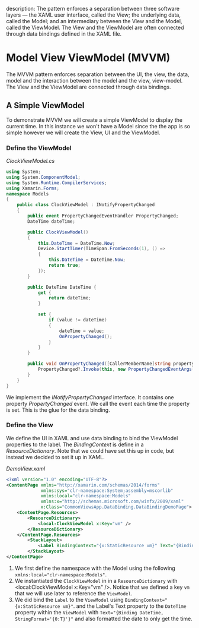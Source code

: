 description: The pattern enforces a separation between three software layers — the XAML user interface, called the View; the underlying data, called the Model; and an intermediary between the View and the Model, called the ViewModel. The View and the ViewModel are often connected through data bindings defined in the XAML file.

# Model View ViewModel (MVVM)

The MVVM pattern enforces separation between the UI, the view, the data, model and the interaction between the model and the view, view-model. The View and the ViewModel are connected through data bindings.

## A Simple ViewModel

To demonstrate MVVM we will create a simple ViewModel to display the current time. In this instance we won't have a Model since the the app is so simple however we will create the View, UI and the ViewModel.

### Define the ViewModel

_ClockViewModel.cs_
```csharp
using System;
using System.ComponentModel;
using System.Runtime.CompilerServices;
using Xamarin.Forms;
namespace Models
{
    public class ClockViewModel : INotifyPropertyChanged
    {
        public event PropertyChangedEventHandler PropertyChanged;
        DateTime dateTime;

        public ClockViewModel()
        {
            this.DateTime = DateTime.Now;
            Device.StartTimer(TimeSpan.FromSeconds(1), () =>
            {
                this.DateTime = DateTime.Now;
                return true;
            });
        }

        public DateTime DateTime {
            get {
                return dateTime;
            }

            set {
                if (value != dateTime)
                {
                    dateTime = value;
                    OnPropertyChanged();
                }
            }
        }

        public void OnPropertyChanged([CallerMemberName]string propertyName = null){
            PropertyChanged?.Invoke(this, new PropertyChangedEventArgs(propertyName));
        }
    }
}
```

We implement the *INotifyPropertyChanged* interface. It contains one property *PropertyChanged* event. We call the event each time the property is set. This is the glue for the data binding.

### Define the View

We define the UI in XAML and use data binding to bind the ViewModel properties to the label. The *BindingContext* is define in a *ResourceDictionary*. Note that we could have set this up in code, but instead we decided to set it up in XAML.

*DemoView.xaml*
```xml
<?xml version="1.0" encoding="UTF-8"?>
<ContentPage xmlns="http://xamarin.com/schemas/2014/forms" 
             xmlns:sys="clr-namespace:System;assembly=mscorlib"
             xmlns:local="clr-namespace:Models"
             xmlns:x="http://schemas.microsoft.com/winfx/2009/xaml" 
             x:Class="CommonViewsApp.DataBinding.DataBindingDemoPage">
    <ContentPage.Resources>
        <ResourceDictionary>
            <local:ClockViewModel x:Key="vm" />
        </ResourceDictionary>
    </ContentPage.Resources>        
        <StackLayout>
            <Label BindingContext="{x:StaticResource vm}" Text="{Binding DateTime, StringFormat='{0:T}'}" />
        </StackLayout>
</ContentPage>
```

1. We first define the namespace with the Model using the following `xmlns:local="clr-namespace:Models"`.
2. We instantiated the `ClockViewModel` in in a `ResourceDictionary` with <local:ClockViewModel x:Key="vm" />. Notice that we defined a key `vm` that we will use later to reference the `ViewModel`.
3. We did bind the `Label` to the `ViewModel` using `BindingContext="{x:StaticResource vm}"`. and the Label's Text property to the `DateTime` property within the `ViewModel` with `Text="{Binding DateTime, StringFormat='{0:T}'}"` and also formatted the date to only get the time.